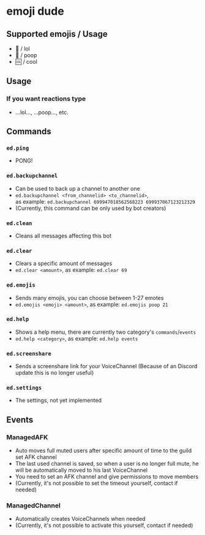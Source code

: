 # emoji dude

## Supported emojis / Usage

* :lollipop: / lol
* :poop: / poop
* :cool: / cool


## Usage

### If you want reactions type
* ...lol..., ...poop..., etc.

## Commands

### `ed.ping`
* PONG!

### `ed.backupchannel`
* Can be used to back up a channel to another one
* `ed.backupchannel <from_channelid> <to_channelid>`, <br> as example: `ed.backupchannel 699947018562568223 699937067123212329`
* (Currently, this command can be only used by bot creators)

### `ed.clean`
* Cleans all messages affecting this bot

### `ed.clear`
* Clears a specific amount of messages
* `ed.clear <amount>`, as example: `ed.clear 69`

### `ed.emojis `
* Sends many emojis, you can choose between 1-27 emotes
* `ed.emojis <emoji> <amount>`, as example: `ed.emojis poop 21`

### `ed.help`
* Shows a help menu, there are currently two category's `commands`/`events`
* `ed.help <category>`, as example: `ed.help events`

### `ed.screenshare`
* Sends a screenshare link for your VoiceChannel (Because of an Discord update this is no longer useful)

### `ed.settings`
* The settings, not yet implemented

## Events

### ManagedAFK
* Auto moves full muted users after specific amount of time to the guild set AFK channel
* The last used channel is saved, so when a user is no longer full mute, he will be automatically moved to his last VoiceChannel
* You need to set an AFK channel and give permissions to move members
* (Currently, it's not possible to set the timeout yourself, contact if needed)

### ManagedChannel
* Automatically creates VoiceChannels when needed
* (Currently, it's not possible to activate this yourself, contact if needed)
